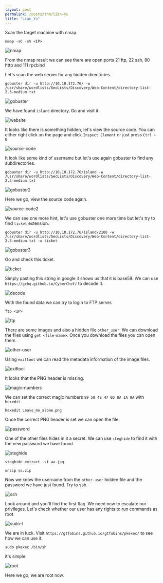 ```yaml
---
layout: post
permalink: /posts/thm/lian-yu
title: "Lian_Yu"
---
```


Scan the target machine with nmap

```
nmap -sC -sV <IP>
```

![nmap](/assets/images/thm/lian-yu/nmap.png)

From the nmap result we can see there are open ports 21 ftp, 22 ssh, 80 http and 111 rpcbind

Let's scan the web server for any hidden directories.

```
gobuster dir -u http://10.10.172.76/ -w /usr/share/wordlists/SecLists/Discovery/Web-Content/directory-list-2.3-medium.txt
```

![gobuster](/assets/images/thm/lian-yu/gobuster.png)

We have found `island` directory. Go and visit it.

![website](/assets/images/thm/lian-yu/website.png)

It looks like there is something hidden, let's view the source code. You can either right click on the page and click `Inspect Element` or just press `Ctrl + U`

![source-code](/assets/images/thm/lian-yu/source-code.png)

It look like some kind of username but let's use again gobuster to find any subdirectories.

```
gobuster dir -u http://10.10.172.76/island -w /usr/share/wordlists/SecLists/Discovery/Web-Content/directory-list-2.3-medium.txt
```

![gobuster2](/assets/images/thm/lian-yu/gobuster2.png)

Here we go, view the source code again.

![source-code2](/assets/images/thm/lian-yu/source-code2.png)

We can see one more hint, let's use gobuster one more time but let's try to find `ticket` extension.

```
gobuster dir -u http://10.10.172.76/island/2100 -w /usr/share/wordlists/SecLists/Discovery/Web-Content/directory-list-2.3-medium.txt -x ticket
```

![gobuster3](/assets/images/thm/lian-yu/gobuster3.png)

Go and check this ticket.

![ticket](/assets/images/thm/lian-yu/ticket.png)

Simply pasting this string in google it shows us that it is base58. We can use `https://gchq.github.io/CyberChef/` to decode it.

![decode](/assets/images/thm/lian-yu/decode.png)

With the found data we can try to login to FTP server.

```
ftp <IP>
```

![ftp](/assets/images/thm/lian-yu/ftp.png)

There are some images and also a hidden file `other_user`. We can download the files using `get <file-name>`. Once you download the files you can open them.

![other-user](/assets/images/thm/lian-yu/other-user.png)

Using `exiftool` we can read the metadata information of the image files. 

![exiftool](/assets/images/thm/lian-yu/exiftool.png)

It looks that the PNG header is missing.

![magic-numbers](/assets/images/thm/lian-yu/magic-numbers.png)

We can set the correct magic numbers `89 50 4E 47 0D 0A 1A 0A` with `hexedit` 

```
hexedit Leave_me_alone.png
```

Once the correct PNG header is set we can open the file.

![password](/assets/images/thm/lian-yu/password.png)

One of the other files hides in it a secret. We can use `steghide` to find it with the new password we have found.

![steghide](/assets/images/thm/lian-yu/steghide.png)

```
steghide extract -sf aa.jpg
```

```
unzip ss.zip
```

Now we know the username from the `other-user` hidden file and the password we have just found. Try to ssh.

![ssh](/assets/images/thm/lian-yu/ssh.png)

Look around and you'll find the first flag. We need now to escalate our privileges. Let's check whether our user has any rights to run commands as root.

![sudo-l](/assets/images/thm/lian-yu/sudo-l.png)

We are in luck. Visit `https://gtfobins.github.io/gtfobins/pkexec/` to see how we can use it.

```
sudo pkexec /bin/sh
```
it's simple

![root](/assets/images/thm/lian-yu/root.png)

Here we go, we are root now.